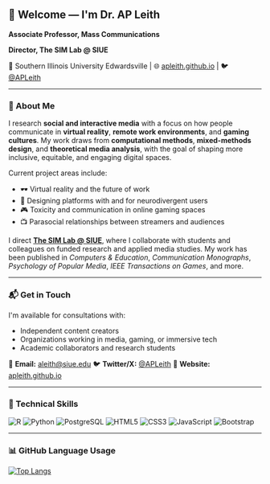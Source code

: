 ## 👋 Welcome — I'm **Dr. AP Leith**

**Associate Professor, Mass Communications**

**Director, The SIM Lab @ SIUE**

📍 Southern Illinois University Edwardsville | 🌐 [apleith.github.io](https://apleith.github.io) | 🐦 [@APLeith](https://twitter.com/APLeith)

---

### 🧠 About Me

I research **social and interactive media** with a focus on how people communicate in **virtual reality**, **remote work environments**, and **gaming cultures**. My work draws from **computational methods**, **mixed-methods design**, and **theoretical media analysis**, with the goal of shaping more inclusive, equitable, and engaging digital spaces.

Current project areas include:

* 🕶️ Virtual reality and the future of work
* 🧠 Designing platforms with and for neurodivergent users
* 🎮 Toxicity and communication in online gaming spaces
* 📺 Parasocial relationships between streamers and audiences

I direct [**The SIM Lab @ SIUE**](https://sim-lab-siue.github.io), where I collaborate with students and colleagues on funded research and applied media studies. My work has been published in *Computers & Education*, *Communication Monographs*, *Psychology of Popular Media*, *IEEE Transactions on Games*, and more.

---

### 📬 Get in Touch

I'm available for consultations with:

* Independent content creators
* Organizations working in media, gaming, or immersive tech
* Academic collaborators and research students

📧 **Email:** [aleith@siue.edu](mailto:aleith@siue.edu)
🐦 **Twitter/X:** [@APLeith](https://twitter.com/APLeith)
🔗 **Website:** [apleith.github.io](https://apleith.github.io)

---

### 🧰 Technical Skills

![R](https://img.shields.io/badge/R-4B8BBE?style=for-the-badge\&logo=R\&logoColor=BFC2C5)
![Python](https://img.shields.io/badge/python-646464?style=for-the-badge\&logo=python\&logoColor=FFE873)
![PostgreSQL](https://img.shields.io/badge/PostgreSQL-0064a5?style=for-the-badge\&logo=PostgreSQL\&logoColor=white)
![HTML5](https://img.shields.io/badge/html5-%23E34F26.svg?style=for-the-badge\&logo=html5\&logoColor=white)
![CSS3](https://img.shields.io/badge/css3-%231572B6.svg?style=for-the-badge\&logo=css3\&logoColor=white)
![JavaScript](https://img.shields.io/badge/javascript-%23323330.svg?style=for-the-badge\&logo=javascript\&logoColor=%23F7DF1E)
![Bootstrap](https://img.shields.io/badge/Bootstrap-602C50?style=for-the-badge\&logo=bootstrap\&logoColor=white)

---

### 📊 GitHub Language Usage

[![Top Langs](https://github-readme-stats.vercel.app/api/top-langs/?username=apleith\&layout=compact\&theme=dracula)](https://github.com/apleith)


